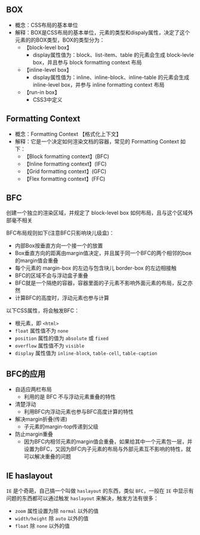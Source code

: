 ## BOX

* 概念：CSS布局的基本单位
* 解释：BOX是CSS布局的基本单位，元素的类型和dispaly属性，决定了这个元素的的BOX类型，BOX的类型分为：
	* 【block-level box】
		* display属性值为：block、list-item、table 的元素会生成 block-levle box，并且参与 block formatting context 布局
	* 【inline-level box】
		* display属性值为：inline、inline-block、inline-table 的元素会生成 inline-level box，并参与 inline formatting context 布局
	* 【run-in box】
		* CSS3中定义

## Formatting Context

* 概念：Formatting Context 【格式化上下文】
* 解释：它是一个决定如何渲染文档的容器，常见的 Formatting Context 如下：
	* 【Block formatting context】(BFC)
	* 【Inline formatting context】(IFC) 
	* 【Grid formatting context】(GFC)
	* 【Flex formatting context】(FFC)

## BFC

创建一个独立的渲染区域，并规定了 block-level box 如何布局，且与这个区域外部毫不相关

BFC布局规则如下(注意BFC只影响块儿级盒)：

* 内部Box按垂直方向一个接一个的放置
* Box垂直方向的距离由margin值决定，并且属于同一个BFC的两个相邻的box的margin值会重叠
* 每个元素的 margin-box 的左边与包含块儿 border-box 的左边相接触
* BFC的区域不会与浮动盒子重叠
* BFC就是一个隔绝的容器，容器里面的子元素不影响外面元素的布局，反之亦然
* 计算BFC的高度时，浮动元素也参与计算

以下CSS属性，将会触发BFC：

* 根元素，即 `<html>`
* `float` 属性值不为 `none`
* `position` 属性的值为 `absolute` 或 `fixed`
* `overflow` 属性值不为 `visible`
* `display` 属性值为 `inline-block`, `table-cell`, `table-caption`

## BFC的应用

* 自适应两栏布局
	* 利用的是 BFC 不与浮动元素重叠的特性
* 清楚浮动
	* 利用BFC内浮动元素也参与BFC高度计算的特性
* 解决margin折叠(传递)
	* 子元素的margin-top传递到父级
* 防止margin重叠
	* 因为BFC内相邻元素的margin值会重叠，如果给其中一个元素包一层，并设置为BFC，又因为BFC内子元素的布局与外部元素互不影响的特性，就可以解决重叠的问题

## IE haslayout

`IE` 是个奇葩，自己搞一个叫做 `haslayout` 的东西，类似 `BFC`，一般在 `IE` 中显示有问题的东西都可以通过触发 `haslayout` 来解决，触发方法有很多：

* `zoom` 属性设置为除 `normal` 以外的值
* `width/height` 除 `auto` 以外的值
* `float` 除 `none` 以外的值

